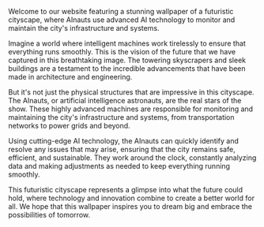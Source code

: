 <!--
Write me content for website with wallpaper "A futuristic cityscape where AInauts use advanced AI technology to monitor and maintain the city's infrastructure and systems."
-->

<!--font:"Montserrat"-->

Welcome to our website featuring a stunning wallpaper of a futuristic cityscape, where AInauts use advanced AI technology to monitor and maintain the city's infrastructure and systems. 

Imagine a world where intelligent machines work tirelessly to ensure that everything runs smoothly. This is the vision of the future that we have captured in this breathtaking image. The towering skyscrapers and sleek buildings are a testament to the incredible advancements that have been made in architecture and engineering.

But it's not just the physical structures that are impressive in this cityscape. The AInauts, or artificial intelligence astronauts, are the real stars of the show. These highly advanced machines are responsible for monitoring and maintaining the city's infrastructure and systems, from transportation networks to power grids and beyond. 

Using cutting-edge AI technology, the AInauts can quickly identify and resolve any issues that may arise, ensuring that the city remains safe, efficient, and sustainable. They work around the clock, constantly analyzing data and making adjustments as needed to keep everything running smoothly.

This futuristic cityscape represents a glimpse into what the future could hold, where technology and innovation combine to create a better world for all. We hope that this wallpaper inspires you to dream big and embrace the possibilities of tomorrow.
